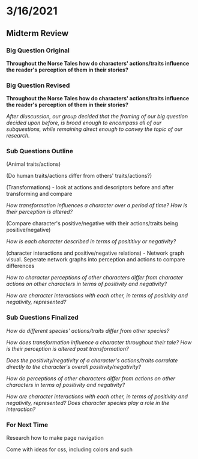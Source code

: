 # 3/16/2021

## Midterm Review
### Big Question Original
**Throughout the Norse Tales how do characters' actions/traits influence the reader's perception of them in their stories?**

### Big Question Revised
**Throughout the Norse Tales how do characters' actions/traits influence the reader's perception of them in their stories?**

*After diuscussion, our group decided that the framing of our big question decided upon before, is broad enough to encompass
all of our subquestions, while remaining direct enough to convey the topic of our research.*

### Sub Questions Outline
(Animal traits/actions)

(Do human traits/actions differ from others' traits/actions?)

(Transformations) - look at actions and descriptors before and after transforming and compare

*How transformation influences a character over a period of time? How is their perception is altered?*

(Compare character's positive/negative with their actions/traits being positive/negative)

*How is each character described in terms of posititivy or negativity?*

(character interactions and positive/negative relations) - Network graph visual. Seperate network graphs into perception and actions to compare differences

*How to character perceptions of other characters differ from character actions on other characters in terms of positivity and negativity?*

*How are character interactions with each other, in terms of positivity and negativity, represented?*

### Sub Questions Finalized

*How do different species' actions/traits differ from other species?*

*How does transformation influence a character throughout their tale? How is their perception is altered post transformation?*

*Does the positivity/negativity of a character's actions/traits corralate directly to the character's overall positivity/negativity?*

*How do perceptions of other characters differ from actions on other characters in terms of positivity and negativity?*

*How are character interactions with each other, in terms of positivity and negativity, represented? Does character species play a role in the interaction?*

### For Next Time
Research how to make page navigation

Come with ideas for css, including colors and such

